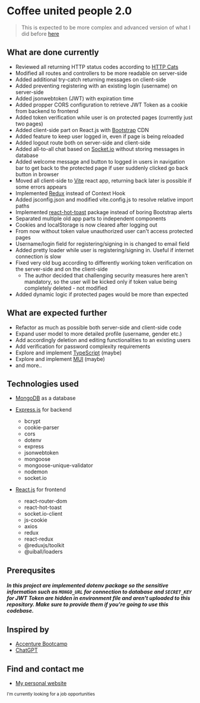 # Coffee united people 2.0

> This is expected to be more complex and advanced version of what I did before [here](https://github.com/LaSTiqq/coffee-united-people)

## What are done currently

- Reviewed all returning HTTP status codes according to [HTTP Cats](https://http.cat/)
- Modified all routes and controllers to be more readable on server-side
- Added additional try-catch returning messages on client-side
- Added preventing registering with an existing login (username) on server-side
- Added jsonwebtoken (JWT) with expiration time
- Added propper CORS configuration to retrieve JWT Token as a cookie from backend to frontend
- Added token verification while user is on protected pages (currently just two pages)
- Added client-side part on React.js with [Bootstrap](https://getbootstrap.com/) CDN
- Added feature to keep user logged in, even if page is being reloaded
- Added logout route both on server-side and client-side
- Added all-to-all chat based on [Socket.io](https://socket.io/) without storing messages in database
- Added welcome message and button to logged in users in navigation bar to get back to the protected page if user suddenly clicked go back button in browser
- Moved all client-side to [Vite](https://vitejs.dev/) react app, returning back later is possible if some errors appears
- Implemented [Redux](https://react-redux.js.org/) instead of Context Hook 
- Added jsconfig.json and modified vite.config.js to resolve relative import paths
- Implemented [react-hot-toast](https://react-hot-toast.com/) package instead of boring Bootstrap alerts
- Separated multiple old app parts to independent components
- Cookies and localStorage is now cleared after logging out
- From now without token value unauthorized user can't access protected pages
- Username/login field for registering/signing in is changed to email field
- Added pretty loader while user is registering/signing in. Useful if internet connection is slow
- Fixed very old bug according to differently working token verification on the server-side and on the client-side
  - The author decided that challenging security measures here aren't mandatory, so the user will be kicked only if token value being completely deleted - not modified
- Added dynamic logic if protected pages would be more than expected

## What are expected further

- Refactor as much as possible both server-side and client-side code
- Expand user model to more detailed profile (username, gender etc.)
- Add accordingly deletion and editing functionalities to an existing users
- Add verification for password complexity requirements
- Explore and implement [TypeScript](https://www.typescriptlang.org/) (maybe)
- Explore and implement [MUI](https://mui.com/) (maybe)
- and more..

## Technologies used

- [MongoDB](https://www.mongodb.com/) as a database
- [Express.js](https://expressjs.com/) for backend

  - bcrypt
  - cookie-parser
  - cors
  - dotenv
  - express
  - jsonwebtoken
  - mongoose
  - mongoose-unique-validator
  - nodemon
  - socket.io

- [React.js](https://reactjs.org/) for frontend

  - react-router-dom
  - react-hot-toast
  - socket.io-client
  - js-cookie
  - axios
  - redux
  - react-redux
  - @reduxjs/toolkit
  - @uiball/loaders

## Prerequsites

##### In this project are implemented dotenv package so the sensitive information such as `MONGO_URL` for connection to database and `SECRET_KEY` for JWT Token are hidden in environment file and aren't uploaded to this repository. Make sure to provide them if you're going to use this codebase.

## Inspired by

- [Accenture Bootcamp](https://bootcamp.lv/)
- [ChatGPT](https://chat.openai.com/chat)

## Find and contact me

- [My personal website](https://laurisstirna.eu.pythonanywhere.com/)

<sub>I'm currently looking for a job opportunities</sub>
